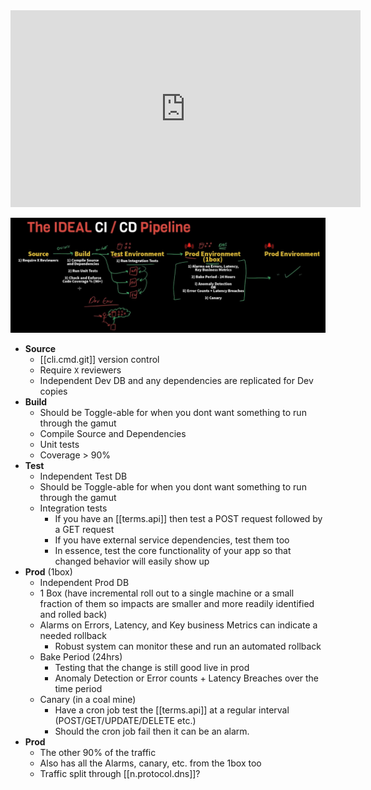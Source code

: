 

<center><iframe width="560" height="315" src="https://www.youtube.com/embed/OPwU3UWCxhw" frameborder="0" allow="accelerometer; autoplay; encrypted-media; gyroscope; picture-in-picture" allowfullscreen></iframe></center>

![Ideal Pipeline](/assets/images/2022-02-22-17-35-55.png)

- **Source** 
  - [[cli.cmd.git]] version control
  - Require `X` reviewers
  - Independent Dev DB and any dependencies are replicated for Dev copies
- **Build**
  - Should be Toggle-able for when you dont want something to run through the gamut
  - Compile Source and Dependencies
  - Unit tests
  - Coverage > 90%
- **Test**
  - Independent Test DB
  - Should be Toggle-able for when you dont want something to run through the gamut
  - Integration tests
    - If you have an [[terms.api]] then test a POST request followed by a GET request
    - If you have external service dependencies, test them too
    - In essence, test the core functionality of your app so that changed behavior will easily show up
- **Prod** (1box)
  - Independent Prod DB
  - 1 Box (have incremental roll out to a single machine or a small fraction of them so impacts are smaller and more readily identified and rolled back)
  - Alarms on Errors, Latency, and Key business Metrics can indicate a needed rollback
    - Robust system can monitor these and run an automated rollback
  - Bake Period (24hrs)
    - Testing that the change is still good live in prod
    - Anomaly Detection or Error counts + Latency Breaches over the time period
  - Canary (in a coal mine)
    - Have a cron job test the [[terms.api]] at a regular interval (POST/GET/UPDATE/DELETE etc.)
    - Should the cron job fail then it can be an alarm.
- **Prod**
  - The other 90% of the traffic
  - Also has all the Alarms, canary, etc. from the 1box too
  - Traffic split through [[n.protocol.dns]]?
